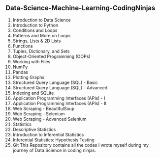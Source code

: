## Data-Science-Machine-Learning-CodingNinjas

1. Introduction to Data Science
2. Introduction to Python
3. Conditions and Loops
4. Patterns and More on Loops
5. Strings, Lists & 2D Lists
6. Functions
7. Tuples, Dictionary, and Sets
8. Object-Oriented Programming (OOPs)
9. Working with Files
10. NumPy
11. Pandas
12. Plotting Graphs
13. Structured Query Language (SQL) - Basic
14. Structured Query Language (SQL) - Advanced
15. Indexing and SQLite
16. Application Programming Interfaces (APIs) - I
17. Application Programming Interfaces (APIs) - II
18. Web Scraping - BeautifulSoup
19. Web Scraping - Selenium
20. Web Scraping - Advanced Selenium
21. Statistics
22. Descriptive Statistics
23. Introduction to Inferential Statistics
24. Inferential Statistics: Hypothesis Testing
26. Git
This Repository contains all the codes I wrote myself during my journey of Data Science in coding ninjas.
